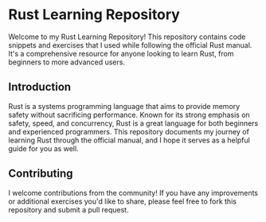 # Rust Learning Repository

Welcome to my Rust Learning Repository! This repository contains code snippets and exercises that I used while following the official Rust manual. It's a comprehensive resource for anyone looking to learn Rust, from beginners to more advanced users.

## Introduction

Rust is a systems programming language that aims to provide memory safety without sacrificing performance. Known for its strong emphasis on safety, speed, and concurrency, Rust is a great language for both beginners and experienced programmers. This repository documents my journey of learning Rust through the official manual, and I hope it serves as a helpful guide for you as well.

## Contributing

I welcome contributions from the community! If you have any improvements or additional exercises you'd like to share, please feel free to fork this repository and submit a pull request.